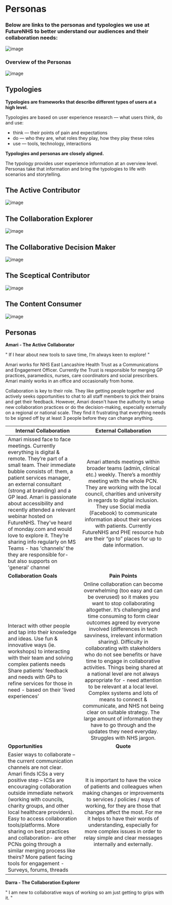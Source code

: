 # Personas

### Below are links to the personas and typologies we use at FutureNHS to better understand our audiences and their collaboration needs:

![image](https://user-images.githubusercontent.com/84839501/171206860-c8a56f42-425b-4cb8-95ac-f94b1a790c81.png)

### Overview of the Personas

![image](https://user-images.githubusercontent.com/84839501/171207612-1a94a5fd-318e-4d15-913c-c7b148099fc8.png)

## Typologies

**Typologies are frameworks that describe different types of users at a high level.**

Typologies are based on user experience research — what users think, do and use:

- think — their points of pain and expectations
- do — who they are, what roles they play, how they play these roles
- use — tools, technology, interactions


**Typologies and personas are closely aligned.**

The typology provides user experience information at an overview level.
Personas take that information and bring the typologies to life with scenarios and storytelling.


## The Active Contributor 

![image](https://user-images.githubusercontent.com/84839501/171212508-514d788c-e98c-4f50-87b1-547f77bb1395.png)


## The Collaboration Explorer

![image](https://user-images.githubusercontent.com/84839501/171212859-82876c8e-3cbd-4858-86b8-4e24c72b8f10.png)


## The Collaborative Decision Maker

![image](https://user-images.githubusercontent.com/84839501/171212998-a28b100c-a4be-4bf5-a8ea-f0f9a6a4d6b3.png)


## The Sceptical Contributor

![image](https://user-images.githubusercontent.com/84839501/171213248-c9153f48-035a-48e6-9987-d93fc0708310.png)


## The Content Consumer

![image](https://user-images.githubusercontent.com/84839501/171213604-6c47bd14-d69b-44d8-b360-12940c520346.png)


## Personas

**Amari - The Active Collaborator**

" If I hear about new tools to save time, I’m always keen to explore! "

Amari works for NHS East Lancashire Health Trust as a Communications and Engagement Officer. Currently the Trust is responsible for merging GP practices, paramedics, nurses, care coordinators and social prescribers. Amari mainly works in an office and occasionally from home.

Collaboration is key to their role. They like getting people together and actively seeks opportunities to chat to all staff members to pick their brains and get their feedback. However, Amari doesn't have the authority to setup new collaboration practices or do the decision-making, especially externally on a regional or national scale. They find it frustrating that everything needs to be signed off by at least 3 people before they can change anything.​

| **Internal Collaboration** | **External Collaboration** |
|--------------------------- |:--------------------------:|
|Amari missed face to face meetings. Currently everything is digital & remote. They’re part of a small team. Their immediate bubble consists of: them, a patient services manager, an external consultant (strong at branding) and a GP lead. Amari is passionate about accessibility and recently attended a relevant webinar hosted on FutureNHS. They’ve heard of monday.com and would love to explore it. They’re sharing info regularly on MS Teams - has 'channels’ the they are responsible for- but also supports on 'general' channel | Amari attends meetings within broader teams (admin, clinical etc.) weekly. There’s a monthly meeting with the whole PCN. They are working with the local council, charities and university in regards to digital inclusion. They use Social media (Facebook) to communicate information about their services with patients. Currently FutureNHS and PHE resource hub are their “go to” places for up to date information. |
| **Collaboration Goals**    | **Pain Points**            |
| Interact with other people and tap into their knowledge and ideas. Use fun & innovative ways (ie. workshops) to interacting with their team and solving complex patients needs Share patients’ feedback and needs with GPs to refine services for those in need - based on their 'lived experiences’ | Online collaboration can become overwhelming (too easy and can be overused) so it makes you want to stop collaborating altogether. It’s challenging and time consuming to form clear outcomes agreed by everyone involved (differences in tech savviness, irrelevant information sharing). Difficulty in collaborating with stakeholders who do not see benefits or have time to engage in collaborative activities. Things being shared at a national level are not always appropriate for - need attention to be relevant at a local level. Complex systems and lots of means to connect & communicate, and NHS not being clear on suitable strategy. The large amount of information they have to go through and the updates they need everyday. Struggles with NHS jargon. |
| **Opportunities**          | **Quote**                  |
| Easier ways to collaborate – the current communication channels are not clear. Amari finds ICSs a very positive step – ICSs are encouraging collaboration outside immediate network (working with councils, charity groups, and other local healthcare providers). Easy to access collaboration tools/platforms. More sharing on best practices and collaboration- are other PCNs going through a similar merging process like theirs? More patient facing tools for engagement - Surveys, forums, threads | It is important to have the voice of patients and colleagues when making changes or improvements to services / policies / ways of working, for they are those that changes affect the most. For me it helps to have their words of understanding, especially for more complex issues in order to relay simple and clear messages internally and externally. |

**Darra - The Collaboration Explorer**

" I am new to collaborative ways of working so am just getting to grips with it. "



